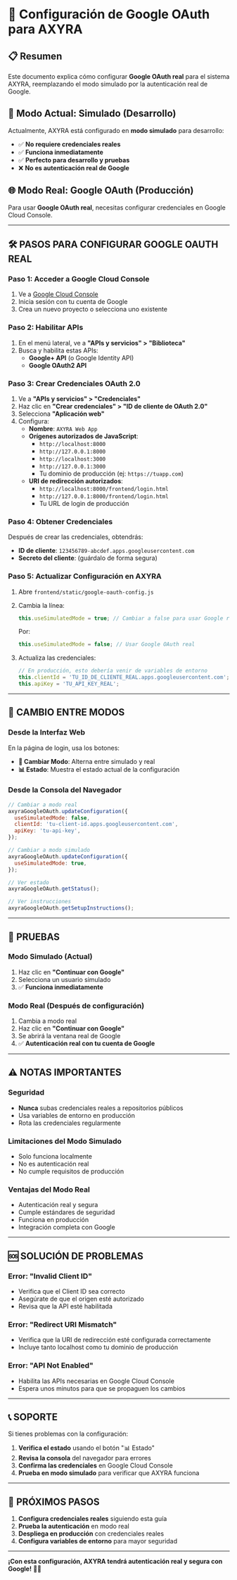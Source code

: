 # 🔐 **Configuración de Google OAuth para AXYRA**

## 📋 **Resumen**

Este documento explica cómo configurar **Google OAuth real** para el sistema AXYRA, reemplazando el modo simulado por la autenticación real de Google.

## 🚀 **Modo Actual: Simulado (Desarrollo)**

Actualmente, AXYRA está configurado en **modo simulado** para desarrollo:

- ✅ **No requiere credenciales reales**
- ✅ **Funciona inmediatamente**
- ✅ **Perfecto para desarrollo y pruebas**
- ❌ **No es autenticación real de Google**

## 🌐 **Modo Real: Google OAuth (Producción)**

Para usar **Google OAuth real**, necesitas configurar credenciales en Google Cloud Console.

---

## 🛠️ **PASOS PARA CONFIGURAR GOOGLE OAUTH REAL**

### **Paso 1: Acceder a Google Cloud Console**

1. Ve a [Google Cloud Console](https://console.cloud.google.com/)
2. Inicia sesión con tu cuenta de Google
3. Crea un nuevo proyecto o selecciona uno existente

### **Paso 2: Habilitar APIs**

1. En el menú lateral, ve a **"APIs y servicios" > "Biblioteca"**
2. Busca y habilita estas APIs:
   - **Google+ API** (o Google Identity API)
   - **Google OAuth2 API**

### **Paso 3: Crear Credenciales OAuth 2.0**

1. Ve a **"APIs y servicios" > "Credenciales"**
2. Haz clic en **"Crear credenciales" > "ID de cliente de OAuth 2.0"**
3. Selecciona **"Aplicación web"**
4. Configura:
   - **Nombre**: `AXYRA Web App`
   - **Orígenes autorizados de JavaScript**:
     - `http://localhost:8000`
     - `http://127.0.0.1:8000`
     - `http://localhost:3000`
     - `http://127.0.0.1:3000`
     - Tu dominio de producción (ej: `https://tuapp.com`)
   - **URI de redirección autorizados**:
     - `http://localhost:8000/frontend/login.html`
     - `http://127.0.0.1:8000/frontend/login.html`
     - Tu URL de login de producción

### **Paso 4: Obtener Credenciales**

Después de crear las credenciales, obtendrás:

- **ID de cliente**: `123456789-abcdef.apps.googleusercontent.com`
- **Secreto del cliente**: (guárdalo de forma segura)

### **Paso 5: Actualizar Configuración en AXYRA**

1. Abre `frontend/static/google-oauth-config.js`
2. Cambia la línea:

   ```javascript
   this.useSimulatedMode = true; // Cambiar a false para usar Google real
   ```

   Por:

   ```javascript
   this.useSimulatedMode = false; // Usar Google OAuth real
   ```

3. Actualiza las credenciales:
   ```javascript
   // En producción, esto debería venir de variables de entorno
   this.clientId = 'TU_ID_DE_CLIENTE_REAL.apps.googleusercontent.com';
   this.apiKey = 'TU_API_KEY_REAL';
   ```

---

## 🔄 **CAMBIO ENTRE MODOS**

### **Desde la Interfaz Web**

En la página de login, usa los botones:

- **🔄 Cambiar Modo**: Alterna entre simulado y real
- **📊 Estado**: Muestra el estado actual de la configuración

### **Desde la Consola del Navegador**

```javascript
// Cambiar a modo real
axyraGoogleOAuth.updateConfiguration({
  useSimulatedMode: false,
  clientId: 'tu-client-id.apps.googleusercontent.com',
  apiKey: 'tu-api-key',
});

// Cambiar a modo simulado
axyraGoogleOAuth.updateConfiguration({
  useSimulatedMode: true,
});

// Ver estado
axyraGoogleOAuth.getStatus();

// Ver instrucciones
axyraGoogleOAuth.getSetupInstructions();
```

---

## 🧪 **PRUEBAS**

### **Modo Simulado (Actual)**

1. Haz clic en **"Continuar con Google"**
2. Selecciona un usuario simulado
3. ✅ **Funciona inmediatamente**

### **Modo Real (Después de configuración)**

1. Cambia a modo real
2. Haz clic en **"Continuar con Google"**
3. Se abrirá la ventana real de Google
4. ✅ **Autenticación real con tu cuenta de Google**

---

## ⚠️ **NOTAS IMPORTANTES**

### **Seguridad**

- **Nunca** subas credenciales reales a repositorios públicos
- Usa variables de entorno en producción
- Rota las credenciales regularmente

### **Limitaciones del Modo Simulado**

- Solo funciona localmente
- No es autenticación real
- No cumple requisitos de producción

### **Ventajas del Modo Real**

- Autenticación real y segura
- Cumple estándares de seguridad
- Funciona en producción
- Integración completa con Google

---

## 🆘 **SOLUCIÓN DE PROBLEMAS**

### **Error: "Invalid Client ID"**

- Verifica que el Client ID sea correcto
- Asegúrate de que el origen esté autorizado
- Revisa que la API esté habilitada

### **Error: "Redirect URI Mismatch"**

- Verifica que la URI de redirección esté configurada correctamente
- Incluye tanto localhost como tu dominio de producción

### **Error: "API Not Enabled"**

- Habilita las APIs necesarias en Google Cloud Console
- Espera unos minutos para que se propaguen los cambios

---

## 📞 **SOPORTE**

Si tienes problemas con la configuración:

1. **Verifica el estado** usando el botón "📊 Estado"
2. **Revisa la consola** del navegador para errores
3. **Confirma las credenciales** en Google Cloud Console
4. **Prueba en modo simulado** para verificar que AXYRA funciona

---

## 🎯 **PRÓXIMOS PASOS**

1. **Configura credenciales reales** siguiendo esta guía
2. **Prueba la autenticación** en modo real
3. **Despliega en producción** con credenciales reales
4. **Configura variables de entorno** para mayor seguridad

---

**¡Con esta configuración, AXYRA tendrá autenticación real y segura con Google!** 🚀✨
